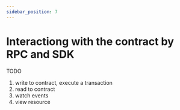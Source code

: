 ```yaml
---
sidebar_position: 7
---
```


# Interactiong with the contract by RPC and SDK

TODO

1. write to contract, execute a transaction
2. read to contract
3. watch events
4. view resource